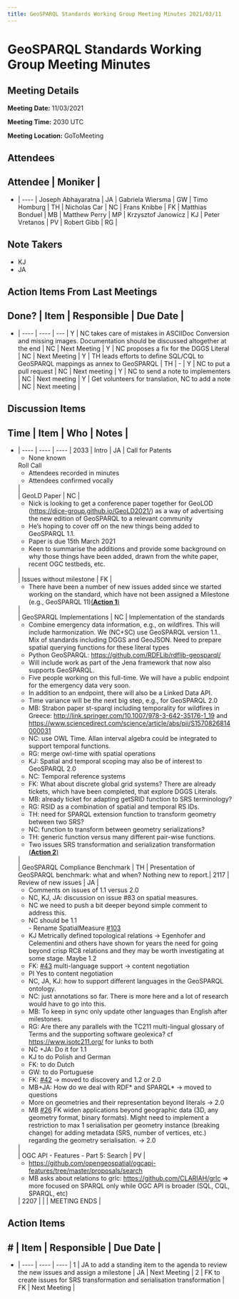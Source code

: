 ```yaml
---
title: GeoSPARQL Standards Working Group Meeting Minutes 2021/03/11
---
```

# GeoSPARQL Standards Working Group Meeting Minutes
## Meeting Details
**Meeting Date:** 11/03/2021

**Meeting Time:** 2030 UTC

**Meeting Location:** GoToMeeting  

## Attendees
Attendee | Moniker |
---
- | ---- |
Joseph Abhayaratna | JA |
Gabriela Wiersma | GW |
Timo Homburg | TH |
Nicholas Car | NC |
Frans Knibbe | FK |
Matthias Bonduel | MB |
Matthew Perry | MP |
Krzysztof Janowicz | KJ |
Peter Vretanos | PV |
Robert Gibb | RG |

## Note Takers
- KJ
- JA

## Action Items From Last Meetings
Done? | Item | Responsible | Due Date |
---
- | ---- | ---- | --- |
Y | NC takes care of mistakes in ASCIIDoc Conversion and missing images. Documentation should be discussed altogether at the end | NC | Next Meeting |
Y | NC proposes a fix for the DGGS Literal | NC | Next Meeting |
Y | TH leads efforts to define SQL/CQL to GeoSPARQL mappings as annex to GeoSPARQL | TH | - |
Y | NC to put a pull request | NC | Next meeting |
Y | NC to send a note to implementers | NC | Next meeting |
Y | Get volunteers for translation, NC to add a note | NC | Next meeting |

## Discussion Items
Time | Item | Who | Notes |
---
- | ---- | ---- | ---- |
2033 | Intro | JA | Call for Patents<ul><li>None known</li></ul>Roll Call<ul><li>Attendees recorded in minutes</li><li>Attendees confirmed vocally</li></ul> |
<br/> | GeoLD Paper | NC | <ul><li>Nick is looking to get a conference paper together for GeoLOD  (https://dice-group.github.io/GeoLD2021/) as a way of advertising the new edition of GeoSPARQL to a relevant community</li><li>He’s hoping to cover off on the new things being added to GeoSPARQL 1.1.</li><li>Paper is due 15th March 2021</li><li>Keen to summarise the additions and provide some background on why those things have been added, drawn from the white paper, recent OGC testbeds, etc.</li></ul> |
<br/> | Issues without milestone | FK | <ul><li>There have been a number of new issues added since we started working on the standard, which have not been assigned a Milestone (e.g., GeoSPARQL 11)[(**Action 1**)](#action_1)</li></ul> |
<br/> | GeoSPARQL Implementations | NC | Implementation of the standards<ul><li> Combine emergency data information, e.g., on wildfires. This will include harmonization. We (NC+SC) use GeoSPARQL version 1.1.. Mix of standards including DGGS and GeoJSON. Need to prepare spatial querying functions for these literal types</li><li> Python GeoSPARQL: https://github.com/RDFLib/rdflib-geosparql/ </li><li> Will include work as part of the Jena framework that now also supports GeoSPARQL.</li><li> Five people working on this full-time. We will have a public endpoint for the emergency data very soon.</li><li> In addition to an endpoint, there will also be a Linked Data API.</li><li> Time variance will be the next big step, e.g., for GeoSPARQL 2.0</li><li>MB: Strabon paper st-sparql including temporality for wildfires in Greece: http://link.springer.com/10.1007/978-3-642-35176-1_19 and https://www.sciencedirect.com/science/article/abs/pii/S1570826814000031 </li><li> NC: use OWL Time. Allan interval algebra could be integrated to support temporal functions.</li><li> RG: merge owl-time with spatial operations</li><li> KJ: Spatial and temporal scoping may also be of interest to GeoSPARQL 2.0</li><li> NC: Temporal reference systems</li><li> FK: What about discrete global grid systems? There are already tickets, which have been completed, that explore DGGS Literals.</li><li> MB: already ticket for adapting getSRID function to SRS terminology?</li><li> RG: RSID as a combination of spatial and temporal RS IDs.</li><li> TH: need for SPARQL extension function to transform geometry between two SRS?</li><li> NC: function to transform between geometry serializations?</li><li> TH: generic function versus many different pair-wise functions.</li><li> Two issues SRS transformation and serialization transformation [(**Action 2**)](#action_2)</li></ul>|
<br/> | GeoSPARQL Compliance Benchmark | TH | Presentation of GeoSPARQL benchmark: what and when? Nothing new to report.|
2117 | Review of new issues | JA | <ul><li>Comments on issues of 1.1 versus 2.0</li><li> NC, KJ, JA: discussion on issue #83 on spatial measures.</li><li> NC we need to push a bit deeper beyond simple comment to address this.</li><li> NC should be 1.1<br/>- Rename SpatialMeasure [#103](https://github.com/opengeospatial/ogc-geosparql/issues/103)</li><li> KJ Metrically defined topological relations  → Egenhofer and Celementini and others have shown for years the need for going beyond crisp RC8 relations and they may be worth investigating at some stage. Maybe 1.2</li><li> FK: [#43](https://github.com/opengeospatial/ogc-geosparql/issues/43) multi-language support → content negotiation</li><li> PI Yes to content negotiation</li><li> NC, JA, KJ: how to support different languages in the GeoSPARQL ontology.</li><li> NC: just annotations so far. There is more here and a lot of research would have to go into this.</li><li> MB: To keep in sync only update other languages than English after milestones.</li><li> RG: Are there any parallels with the TC211 multi-lingual glossary of Terms and the supporting software geolexica? cf https://www.isotc211.org/ for lunks to both</li><li> NC +JA: Do it for 1.1</li><li> KJ to do Polish and German</li><li> FK: to do Dutch</li><li> GW: to do  Portuguese</li><li> FK: [#42](https://github.com/opengeospatial/ogc-geosparql/issues/42) → moved to discovery and 1.2 or 2.0</li><li> MB+JA: How do we deal with RDF* and SPARQL* → moved to questions</li><li> More on geometries and their representation beyond literals → 2.0</li><li> MB [#26](https://github.com/opengeospatial/ogc-geosparql/issues/26) FK widen applications beyond geographic data (3D, any geometry format, binary formats). Might need to implement a restriction to max 1 serialisation per geometry instance  (breaking change) for adding metadata (SRS, number of vertices, etc.) regarding the geometry serialisation. -> 2.0 </li></ul> |
<br/> | OGC API - Features - Part 5: Search | PV | <ul><li> https://github.com/opengeospatial/ogcapi-features/tree/master/proposals/search</li><li>MB asks about relations to grlc: https://github.com/CLARIAH/grlc => more focused on SPARQL only while OGC API is broader (SQL, CQL, SPARQL, etc)</li></ul> |
2207 | | | MEETING ENDS |

## Action Items
\# | Item | Responsible | Due Date |
---
- | ---- | ---- | ---- |
<span name="action_1">1</span> | JA to add a standing item to the agenda to review the new issues and assign a milestone | JA | Next Meeting |
<span name="action_2">2</span> | FK to create issues for SRS transformation and serialisation transformation | FK | Next Meeting |

